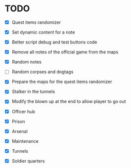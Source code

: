 # TODO

- [x] Quest items randomizer
- [x] Set dynamic content for a note
- [x] Better script debug and test buttons code
- [x] Remove all notes of the official game from the maps
- [x] Random notes
- [ ] Random corpses and dogtags
- [x] Prepare the maps for the quest items randomizer
- [x] Stalker in the tunnels
- [x] Modify the blown up at the end to allow player to go out
- [x] Officer hub
- [x] Prison
- [x] Arsenal
- [x] Maintenance
- [x] Tunnels
- [x] Soldier quarters


